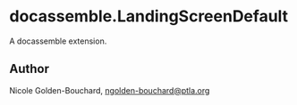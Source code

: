 # docassemble.LandingScreenDefault

A docassemble extension.

## Author

Nicole Golden-Bouchard, ngolden-bouchard@ptla.org

